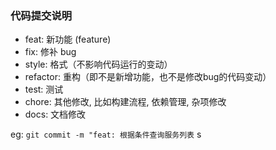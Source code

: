 ### 代码提交说明
- feat: 新功能 (feature)
- fix: 修补 bug
- style: 格式（不影响代码运行的变动）
- refactor: 重构（即不是新增功能，也不是修改bug的代码变动）
- test: 测试
- chore: 其他修改, 比如构建流程, 依赖管理, 杂项修改
- docs: 文档修改

eg: `git commit -m "feat: 根据条件查询服务列表` s
